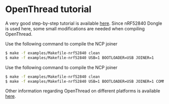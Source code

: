 # OpenThread tutorial
A very good step-by-step tutorial is available [here](https://codelabs.developers.google.com/codelabs/openthread-hardware/#0).
Since nRF52840 Dongle is used here, some small modifications are needed when compiling OpenThread.

Use the following command to compile the NCP joiner
```bash
$ make -f examples/Makefile-nrf52840 clean               
$ make -f examples/Makefile-nrf52840 USB=1 BOOTLOADER=USB JOINER=1               
```

Use the following command to compile the NCP joiner
```bash
$ make -f examples/Makefile-nrf52840 clean
$ make -f examples/Makefile-nrf52840 USB=1 BOOTLOADER=USB JOINER=1 COMMISSIONER=1
```
Other information regarding OpenThread on different platforms is available [here](https://github.com/openthread/openthread/blob/master/examples/platforms/nrf528xx/nrf52840/README.md).
